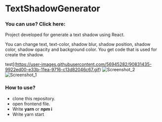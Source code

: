# TextShadowGenerator

### You can use? Click here: 

Project developed for generate a text shadow using React.

You can change text, text-color, shadow blur, shadow position, shadow color, shadow opacity and background color.
You get code that is used for create the shadow.

test](https://user-images.githubusercontent.com/56945282/90831435-9922ed00-e33b-11ea-9716-c13d82046c67.gif)
![Screenshot_2](https://user-images.githubusercontent.com/56945282/90831437-9a541a00-e33b-11ea-839c-705775e1abe2.png)
![Screenshot_1](https://user-images.githubusercontent.com/56945282/90831441-9b854700-e33b-11ea-9911-1454258796c2.png)


### How to use?
* clone this repository.
* open frontend file.
* Write **yarn** or **npm i**
* Write yarn start
